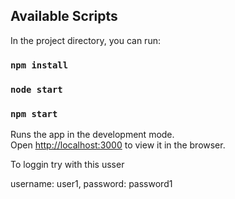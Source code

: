 ## Available Scripts

In the project directory, you can run:

### `npm install`
### `node start`
### `npm start`


Runs the app in the development mode.\
Open [http://localhost:3000](http://localhost:3000) to view it in the browser.

To loggin try with this usser

username: user1,
password: password1

